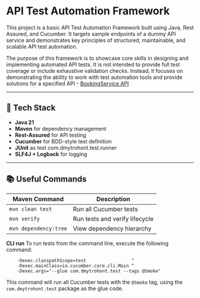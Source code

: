 # API Test Automation Framework

This project is a basic API Test Automation Framework built using Java, Rest Assured, and Cucumber. It targets sample endpoints of a dummy API service and demonstrates key principles of structured, maintainable, and scalable API test automation.

The purpose of this framework is to showcase core skills in designing and implementing automated API tests. It is not intended to provide full test coverage or include exhaustive validation checks. Instead, it focuses on demonstrating the ability to work with test automation tools and provide solutions for a specified API
    - [BookingService API](https://booking-service-api.azurewebsites.net/swagger/index.html)

---

## 🧰 Tech Stack

- **Java 21**
- **Maven** for dependency management
- **Rest-Assured** for API testing
- **Cucumber** for BDD-style test definition
- **JUnit** as test com.dmytrohont.test.runner
- **SLF4J + Logback** for logging

---

## 📚 Useful Commands
| Maven Command         | Description                     |
|-----------------------|---------------------------------|
| `mvn clean test`      | Run all Cucumber tests          |
| `mvn verify`          | Run tests and verify lifecycle  |
| `mvn dependency:tree` | View dependency hierarchy       |

**CLI run**
To run tests from the command line, execute the following command:

```mvn exec:java                                  ^
    -Dexec.classpathScope=test                 ^
    -Dexec.mainClass=io.cucumber.core.cli.Main ^
    -Dexec.args="--glue com.dmytrohont.test --tags @Smoke"
   ```
This command will run all Cucumber tests with the `@Smoke` tag, using the `com.dmytrohont.test` package as the glue code.



